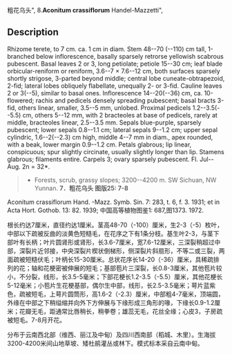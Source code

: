 粗花乌头",
8.**Aconitum crassiflorum** Handel-Mazzetti",

## Description
Rhizome terete, to 7 cm. ca. 1 cm in diam. Stem 48--70 (--110) cm tall, 1-branched below inflorescence, basally sparsely retrorse yellowish scabrous pubescent. Basal leaves 2 or 3, long petiolate; petiole 15--30 cm; leaf blade orbicular-reniform or reniform, 3.6--7 × 7.6--12 cm, both surfaces sparsely shortly strigose, 3-parted beyond middle; central lobe cuneate-obtrapezoid, 2-fid; lateral lobes obliquely flabellate, unequally 2- or 3-fid. Cauline leaves 2 or 3(--5), similar to basal ones. Inflorescence 14--20(--36) cm, ca. 10-flowered; rachis and pedicels densely spreading pubescent; basal bracts 3-fid, others linear, smaller, 3.5--5 mm, unlobed. Proximal pedicels 1.2--3.5(--5.5) cm, others 5--12 mm, with 2 bracteoles at base of pedicels, rarely at middle, bracteoles linear, 2.5--3.5 mm. Sepals blue-purple, sparsely pubescent; lower sepals 0.8--1.1 cm; lateral sepals 9--1.2 cm; upper sepal cylindric, 1.6--2(--2.3) cm high, middle 4--7 mm in diam., apex rounded, with a beak, lower margin 0.9--1.2 cm. Petals glabrous; lip linear, conspicuous; spur slightly circinate, usually slightly longer than lip. Stamens glabrous; filaments entire. Carpels 3; ovary sparsely pubescent. Fl. Jul--Aug. 2n = 32*.

> * Forests, scrub, grassy slopes; 3200--4200 m. SW Sichuan, NW Yunnan.
**7．粗花乌头 图版25: 7-8**

Aconitum crassiflorum Hand. -Mazz. Symb. Sin. 7: 283, t. 6, f. 3. 1931; et in Acta Hort. Gothob. 13: 82. 1939; 中国高等植物图鉴1: 687,图1373. 1972.

根长约达7厘米，直径约达1厘米。茎高48-70（-100）厘米，生2-3（-5）枚叶，中部以下疏被反曲的淡黄色短糙毛，在花序之下有1条分枝。基生叶2-3，与茎下部叶有长柄；叶片圆肾形或肾形，长3.6-7厘米，宽7.6-12厘米，三深裂稍超过中部，深裂片近邻接，中央深裂片楔状倒梯形，侧深裂片斜扇形，不等二或三裂，两面疏被短糙伏毛；叶柄长15-30厘米。总状花序长14-20（-36）厘米，具稀疏排列的花；轴和花梗密被伸展的短毛；基部苞片三深裂，长0.8-3厘米，其他苞片较小，不分裂，线形，长3.5-5毫米；下部花梗长1.2-3.5（-5.5）厘米，其他花梗长5-12毫米；小苞片生花梗基部，偶尔生中部，线形，长2.5-3.5毫米；萼片蓝紫色，疏被短毛，上萼片圆筒形，高1.6-2（-2.3）厘米，中部粗4-7毫米，顶端圆，外缘在中部之下稍缢缩并向外下方伸展与下缘形成三角形的喙，下缘长0.9-1.2厘米；花瓣无毛，距通常比唇稍长，稍拳卷；雄蕊无毛，花丝全缘；心皮3，子房疏被短毛。7-8月开花。

分布于云南西北部（维西、丽江及中甸）及四川西南部（稻城、木里）。生海拔3200-4200米间山地草坡、矮杜鹃灌丛或林下。模式标本采自云南中甸。
